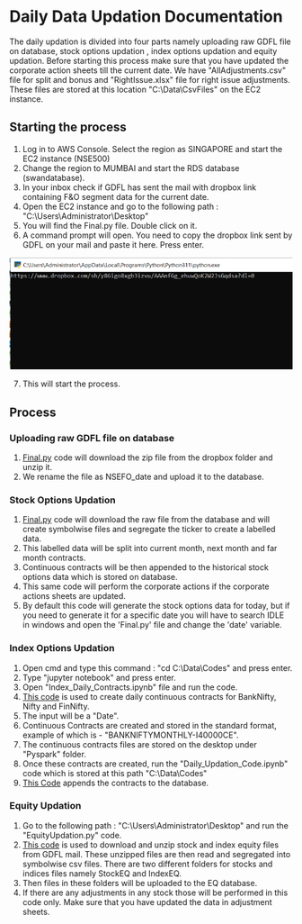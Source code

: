 # Daily Data Updation Documentation
The daily updation is divided into four parts namely uploading raw GDFL file on database, stock options updation , index options updation and equity updation. Before starting this process make sure that you have updated the corporate action sheets till the current date. We have "AllAdjustments.csv" file for split and bonus and "RightIssue.xlsx" file for right issue adjustments. These files are stored at this location "C:\Data\CsvFiles\" on the EC2 instance. 

## Starting the process
1. Log in to AWS Console. Select the region as SINGAPORE and start the EC2 instance (NSE500) 
2. Change the region to MUMBAI and start the RDS database (swandatabase).
3. In your inbox check if GDFL has sent the mail with dropbox link containing F&O segment data for the current date.
4. Open the EC2 instance and go to the following path : "C:\Users\Administrator\Desktop\"
5. You will find the Final.py file. Double click on it.
6. A command prompt will open. You need to copy the dropbox link sent by GDFL on your mail and paste it here. Press enter.



![](https://github.com/qodeinvestments/Swan-Documentation/blob/35173040855f93ef8272cd6b2a283be6e7555950/Database%20Maintenance/Daily%20Updation/Start.PNG)

7. This will start the process.

## Process

### Uploading raw GDFL file on database
1. [Final.py](https://github.com/qodeinvestments/Swan-Documentation/blob/main/Database%20Maintenance/Daily%20Updation/Codes/Final.py) code will download the zip file from the dropbox folder and unzip it.
2. We rename the file as NSEFO_date and upload it to the database.

### Stock Options Updation
1. [Final.py](https://github.com/qodeinvestments/Swan-Documentation/blob/main/Database%20Maintenance/Daily%20Updation/Codes/Final.py) code will download the raw file from the database and will create symbolwise files and segregate the ticker to create a labelled data.
2. This labelled data will be split into current month, next month and far month contracts.
3. Continuous contracts will be then appended to the historical stock options data which is stored on database.
4. This same code will perform the corporate actions if the corporate actions sheets are updated.
9. By default this code will generate the stock options data for today, but if you need to generate it for a specific date you will have to search IDLE in windows and open the 'Final.py' file and change the 'date' variable.

### Index Options Updation
1. Open cmd and type this command : "cd C:\Data\Codes" and press enter.
2. Type "jupyter notebook" and press enter.
3. Open "Index_Daily_Contracts.ipynb" file and run the code. 
1. [This code](https://github.com/qodeinvestments/Swan-Documentation/blob/main/Database%20Maintenance/Daily%20Updation/Codes/Index_Daily_Contracts.ipynb) is used to create daily continuous contracts for BankNifty, Nifty and FinNifty.
2. The input will be a "Date".
3. Continuous Contracts are created and stored in the standard format, example of which is - "BANKNIFTYMONTHLY-I40000CE".
4. The continuous contracts files are stored on the desktop under "Pyspark" folder.
5. Once these contracts are created, run the "Daily_Updation_Code.ipynb" code which is stored at this path "C:\Data\Codes"
6. [This Code](https://github.com/qodeinvestments/Swan-Documentation/blob/main/Database%20Maintenance/Daily%20Updation/Codes/Daily_Updation_Code.ipynb) appends the contracts to the database.

### Equity Updation
1. Go to the following path : "C:\Users\Administrator\Desktop\" and run the "EquityUpdation.py" code.
1. [This code](https://github.com/qodeinvestments/Swan-Documentation/blob/main/Database%20Maintenance/Daily%20Updation/Codes/EquityUpdation.py) is used to download and unzip stock and index equity files from GDFL mail. These unzipped files are then read and segregated into symbolwise csv files. There are two different folders for stocks and indices files namely StockEQ and IndexEQ.
2. Then files in these folders will be uploaded to the EQ database.
3. If there are any adjustments in any stock those will be performed in this code only. Make sure that you have updated the data in adjustment sheets.
   



